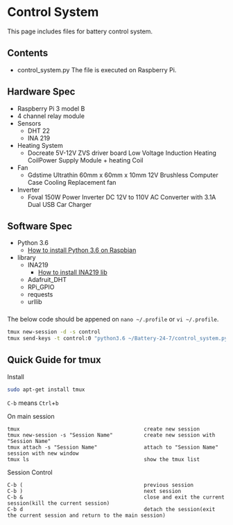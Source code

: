 # Control System

This page includes files for battery control system. 

## Contents

* control_system.py
The file is executed on Raspberry Pi.

## Hardware Spec
* Raspberry Pi 3 model B
* 4 channel relay module
* Sensors
  - DHT 22
  - INA 219
* Heating System
	- Docreate 5V-12V ZVS driver board Low Voltage Induction Heating CoilPower Supply Module + heating Coil
* Fan
	- Gdstime Ultrathin 60mm x 60mm x 10mm 12V Brushless Computer Case Cooling Replacement fan
* Inverter
	- Foval 150W Power Inverter DC 12V to 110V AC Converter with 3.1A Dual USB Car Charger

## Software Spec
* Python 3.6
	- [How to install Python 3.6 on Raspbian](https://gist.github.com/dschep/24aa61672a2092246eaca2824400d37f)
* library
  - INA219
  	* [How to install INA219 lib](https://pypi.python.org/pypi/pi-ina219/1.1.0)
  - Adafruit_DHT 
  - RPi_GPIO
  - requests
  - urllib

### 
The below code should be appened on `nano ~/.profile` or `vi ~/.profile`.
```sh
tmux new-session -d -s control
tmux send-keys -t control:0 "python3.6 ~/Battery-24-7/control_system.py" C-m
```

## Quick Guide for tmux
Install
```sh
sudo apt-get install tmux
```

`C-b` means `Ctrl`+`b`

On main session
```
tmux                                        create new session
tmux new-session -s "Session Name"          create new session with "Session Name"   
tmux attach -s "Session Name"               attach to "Session Name" session with new window
tmux ls                                     show the tmux list
```

Session Control
```
C-b (                                       previous session
C-b )                                       next session
C-b &                                       close and exit the current session(kill the current session)
C-b d                                       detach the session(exit the current session and return to the main session)
```
